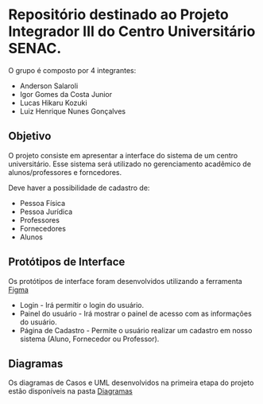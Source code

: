 

# Repositório destinado ao Projeto Integrador III do Centro Universitário SENAC.

O grupo é composto por 4 integrantes:

- Anderson Salaroli
- Igor Gomes da Costa Junior
- Lucas Hikaru Kozuki
- Luiz Henrique Nunes Gonçalves

## Objetivo
O projeto consiste em apresentar a interface do sistema de um centro universitário. Esse sistema será utilizado no gerenciamento acadêmico de alunos/professores e forncedores.

Deve haver a possibilidade de cadastro de:

- Pessoa Física
- Pessoa Jurídica
- Professores
- Fornecedores
- Alunos

## Protótipos de Interface
Os protótipos de interface foram desenvolvidos utilizando a ferramenta [Figma](https://www.figma.com/file/YjjCxmUwqAuAZnQ4ANssaW/PROJETO-INTEGRADOR?type=design&node-id=1%3A2&mode=design&t=jA4YiajDl8KnMNob-1)

- Login - Irá permitir o login do usuário.
- Painel do usuário - Irá mostrar o painel de acesso com as informações do usuário.
- Página de Cadastro - Permite o usuário realizar um cadastro em nosso sistema (Aluno, Fornecedor ou Professor).

## Diagramas
Os diagramas de Casos e UML desenvolvidos na primeira etapa do projeto estão disponíveis na pasta [Diagramas](https://drive.google.com/file/d/1CP4v8LnVH3TGJQAuQt6pb6JWfG4hHxcv/view?usp=sharing)

